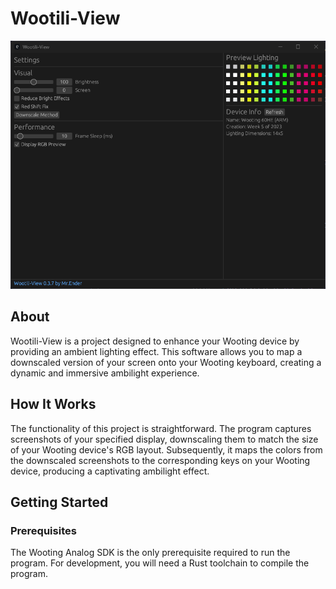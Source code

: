 # Wootili-View

![app_preview](https://github.com/MrEnder0/wootili-view/blob/master/.github/media/app_preview.png?raw=true)

## About

Wootili-View is a project designed to enhance your Wooting device by providing an ambient lighting effect. This software allows you to map a downscaled version of your screen onto your Wooting keyboard, creating a dynamic and immersive ambilight experience.

## How It Works

The functionality of this project is straightforward. The program captures screenshots of your specified display, downscaling them to match the size of your Wooting device's RGB layout. Subsequently, it maps the colors from the downscaled screenshots to the corresponding keys on your Wooting device, producing a captivating ambilight effect.

## Getting Started

### Prerequisites

The Wooting Analog SDK is the only prerequisite required to run the program. For development, you will need a Rust toolchain to compile the program.